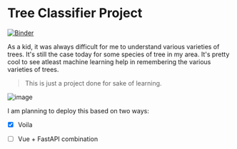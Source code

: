 # Tree Classifier Project

[![Binder](https://mybinder.org/badge_logo.svg)](https://mybinder.org/v2/gh/kurianbenoy/Tree-Classifier/HEAD?urlpath=%2Fvoila%2Frender%2Ftree-classifier-app.ipynb)

As a kid, it was always difficult for me to understand various varieties of trees. It's still the case today for some species of tree in my area.
It's pretty cool to see atleast machine learning help in remembering the various varieties of trees.

> This is just a project done for sake of learning.

![image](https://user-images.githubusercontent.com/24592806/124020086-76f00600-da07-11eb-8bac-c55293c4fb93.png)

I am planning to deploy this based on two ways:

- [x] Voila
- [ ] Vue + FastAPI combination



